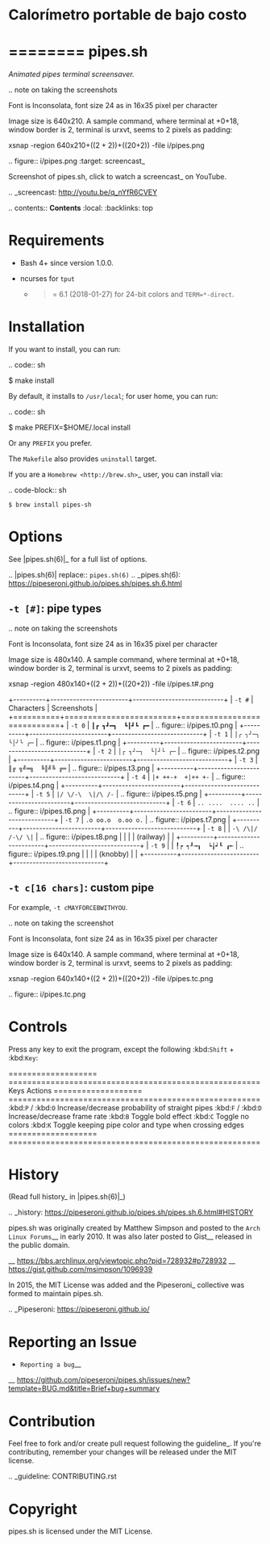 # Calorímetro portable de bajo costo
========
pipes.sh
========

  *Animated pipes terminal screensaver.*

.. note on taking the screenshots

  Font is Inconsolata, font size 24 as in 16x35 pixel per character

  Image size is 640x210. A sample command, where terminal at +0+18,
  window border is 2, terminal is urxvt, seems to 2 pixels as padding:

  xsnap -region 640x210+$((2+2))+$((20+2)) -file i/pipes.png

.. figure:: i/pipes.png
  :target: screencast_

  Screenshot of pipes.sh, click to watch a screencast_ on YouTube.

.. _screencast: http://youtu.be/q_nYfR6CVEY

.. contents:: **Contents**
   :local:
   :backlinks: top


Requirements
============

* Bash 4+ since version 1.0.0.

* ncurses for ``tput``

  * >= 6.1 (2018-01-27) for 24-bit colors and ``TERM=*-direct``.


Installation
============

If you want to install, you can run:

.. code:: sh

  $ make install

By default, it installs to ``/usr/local``; for user home, you can run:

.. code:: sh

  $ make PREFIX=$HOME/.local install

Or any ``PREFIX`` you prefer.

The ``Makefile`` also provides ``uninstall`` target.

If you are a `Homebrew <http://brew.sh>`_ user, you can install via:

.. code-block:: sh

    $ brew install pipes-sh


Options
=======

See |pipes.sh(6)|_ for a full list of options.

.. |pipes.sh(6)| replace:: ``pipes.sh(6)``
.. _pipes.sh(6): https://pipeseroni.github.io/pipes.sh/pipes.sh.6.html


``-t [#]``: pipe types
----------------------

.. note on taking the screenshots

  Font is Inconsolata, font size 24 as in 16x35 pixel per character

  Image size is 480x140. A sample command, where terminal at +0+18,
  window border is 2, terminal is urxvt, seems to 2 pixels as padding:

  xsnap -region 480x140+$((2+2))+$((20+2)) -file i/pipes.t#.png

+----------+------------------------+----------------------------+
| ``-t #`` | Characters             | Screenshots                |
+==========+========================+============================+
| ``-t 0`` | ``┃┏ ┓┛━┓  ┗┃┛┗ ┏━``   | .. figure:: i/pipes.t0.png |
+----------+------------------------+----------------------------+
| ``-t 1`` | ``│╭ ╮╯─╮  ╰│╯╰ ╭─``   | .. figure:: i/pipes.t1.png |
+----------+------------------------+----------------------------+
| ``-t 2`` | ``│┌ ┐┘─┐  └│┘└ ┌─``   | .. figure:: i/pipes.t2.png |
+----------+------------------------+----------------------------+
| ``-t 3`` | ``║╔ ╗╝═╗  ╚║╝╚ ╔═``   | .. figure:: i/pipes.t3.png |
+----------+------------------------+----------------------------+
| ``-t 4`` | ``|+ ++-+  +|++ +-``   | .. figure:: i/pipes.t4.png |
+----------+------------------------+----------------------------+
| ``-t 5`` | ``|/ \/-\  \|/\ /-``   | .. figure:: i/pipes.t5.png |
+----------+------------------------+----------------------------+
| ``-t 6`` | ``.. ....  .... ..``   | .. figure:: i/pipes.t6.png |
+----------+------------------------+----------------------------+
| ``-t 7`` | ``.o oo.o  o.oo o.``   | .. figure:: i/pipes.t7.png |
+----------+------------------------+----------------------------+
| ``-t 8`` | | ``-\ /\|/  /-\/ \|`` | .. figure:: i/pipes.t8.png |
|          | | (railway)            |                            |
+----------+------------------------+----------------------------+
| ``-t 9`` | | ``╿┍ ┑┚╼┒  ┕╽┙┖ ┎╾`` | .. figure:: i/pipes.t9.png |
|          | | (knobby)             |                            |
+----------+------------------------+----------------------------+


``-t c[16 chars]``: custom pipe
-------------------------------

For example, ``-t cMAYFORCEBWITHYOU``.

.. note on taking the screenshot

  Font is Inconsolata, font size 24 as in 16x35 pixel per character

  Image size is 640x140. A sample command, where terminal at +0+18,
  window border is 2, terminal is urxvt, seems to 2 pixels as padding:

  xsnap -region 640x140+$((2+2))+$((20+2)) -file i/pipes.tc.png

.. figure:: i/pipes.tc.png


Controls
========

Press any key to exit the program, except the following :kbd:`Shift` +
:kbd:`Key`:

===================  ======================================================
Keys                 Actions
===================  ======================================================
:kbd:`P` / :kbd:`O`  Increase/decrease probability of straight pipes
:kbd:`F` / :kbd:`D`  Increase/decrease frame rate
:kbd:`B`             Toggle bold effect
:kbd:`C`             Toggle no colors
:kbd:`K`             Toggle keeping pipe color and type when crossing edges
===================  ======================================================


History
=======

(Read full history_  in |pipes.sh(6)|_)

.. _history: https://pipeseroni.github.io/pipes.sh/pipes.sh.6.html#HISTORY

pipes.sh was originally created by Matthew Simpson and posted to the `Arch
Linux Forums`__ in early 2010. It was also later posted to Gist__ released in
the public domain.

__ https://bbs.archlinux.org/viewtopic.php?pid=728932#p728932
__ https://gist.github.com/msimpson/1096939

In 2015, the MIT License was added and the Pipeseroni_ collective was formed to
maintain pipes.sh.

.. _Pipeseroni: https://pipeseroni.github.io/


Reporting an Issue
==================

* `Reporting a bug`__

__ https://github.com/pipeseroni/pipes.sh/issues/new?template=BUG.md&title=Brief+bug+summary


Contribution
============

Feel free to fork and/or create pull request following the guideline_. If
you're contributing, remember your changes will be released under the MIT
license.

.. _guideline: CONTRIBUTING.rst


Copyright
=========

pipes.sh is licensed under the MIT License.
